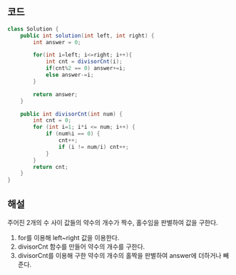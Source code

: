 ## 코드

```java
class Solution {
    public int solution(int left, int right) {
        int answer = 0;

        for(int i=left; i<=right; i++){
            int cnt = divisorCnt(i);
            if(cnt%2 == 0) answer+=i;
            else answer-=i;
        }

        return answer;
    }

    public int divisorCnt(int num) {
        int cnt = 0;
        for (int i=1; i*i <= num; i++) {
            if (num%i == 0) {
                cnt++;
                if (i != num/i) cnt++;
            }
        }
        return cnt;
    }
}
```

## 해설

주어진 2개의 수 사이 값들의 약수의 개수가 짝수, 홀수임을 판별하여 값을 구한다.<br>

1. for를 이용해 left~right 값을 이용한다.
2. divisorCnt 함수를 만들어 약수의 개수를 구한다.
3. divisorCnt를 이용해 구한 약수의 개수의 홀짝을 판별하여 answer에 더하거나 빼준다.

